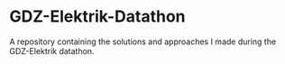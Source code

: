 # GDZ-Elektrik-Datathon
A repository containing the solutions and approaches I made during the GDZ-Elektrik datathon.

